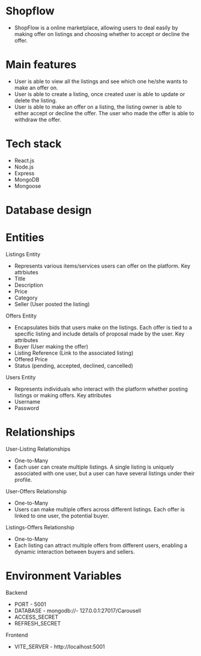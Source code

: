 # Shopflow

- ShopFlow is a online marketplace, allowing users to deal easily by making offer on listings and choosing whether to accept or decline the offer.

# Main features

- User is able to view all the listings and see which one he/she wants to make an offer on.
- User is able to create a listing, once created user is able to update or delete the listing.
- User is able to make an offer on a listing, the listing owner is able to either accept or decline the offer. The user who made the offer is able to withdraw the offer.

# Tech stack

- React.js
- Node.js
- Express
- MongoDB
- Mongoose

# Database design

# Entities

Listings Entity

- Represents various items/services users can offer on the platform.
  Key attrbiutes
- Title
- Description
- Price
- Category
- Seller (User posted the listing)

Offers Entity

- Encapsulates bids that users make on the listings. Each offer is tied to a specific listing and include details of proposal made by the user.
  Key attributes
- Buyer (User making the offer)
- Listing Reference (Link to the associated listing)
- Offered Price
- Status (pending, accepted, declined, cancelled)

Users Entity

- Represents individuals who interact with the platform whether posting listings or making offers.
  Key attributes
- Username
- Password

# Relationships

User-Listing Relationships

- One-to-Many
- Each user can create multiple listings. A single listing is uniquely associated with one user, but a user can have several listings under their profile.

User-Offers Relationship

- One-to-Many
- Users can make multiple offers across different listings. Each offer is linked to one user, the potential buyer.

Listings-Offers Relationship

- One-to-Many
- Each listing can attract multiple offers from different users, enabling a dynamic interaction between buyers and sellers.

# Environment Variables

Backend

- PORT - 5001
- DATABASE - mongodb://- 127.0.0.1:27017/Carousell
- ACCESS_SECRET
- REFRESH_SECRET

Frontend

- VITE_SERVER - http://localhost:5001
